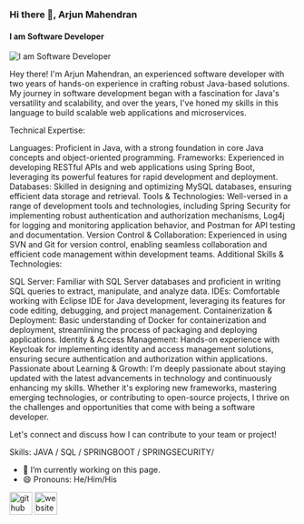 ### Hi there 👋, Arjun Mahendran
#### I am Software Developer
![I am Software Developer](https://ar-jun2001.github.io/porfolioimage/blob/master/github-header-image.png)

Hey there! I'm Arjun Mahendran, an experienced software developer with two years of hands-on experience in crafting robust Java-based solutions. My journey in software development began with a fascination for Java's versatility and scalability, and over the years, I've honed my skills in this language to build scalable web applications and microservices.

Technical Expertise:

Languages: Proficient in Java, with a strong foundation in core Java concepts and object-oriented programming.
Frameworks: Experienced in developing RESTful APIs and web applications using Spring Boot, leveraging its powerful features for rapid development and deployment.
Databases: Skilled in designing and optimizing MySQL databases, ensuring efficient data storage and retrieval.
Tools & Technologies: Well-versed in a range of development tools and technologies, including Spring Security for implementing robust authentication and authorization mechanisms, Log4j for logging and monitoring application behavior, and Postman for API testing and documentation.
Version Control & Collaboration: Experienced in using SVN and Git for version control, enabling seamless collaboration and efficient code management within development teams.
Additional Skills & Technologies:

SQL Server: Familiar with SQL Server databases and proficient in writing SQL queries to extract, manipulate, and analyze data.
IDEs: Comfortable working with Eclipse IDE for Java development, leveraging its features for code editing, debugging, and project management.
Containerization & Deployment: Basic understanding of Docker for containerization and deployment, streamlining the process of packaging and deploying applications.
Identity & Access Management: Hands-on experience with Keycloak for implementing identity and access management solutions, ensuring secure authentication and authorization within applications.
Passionate about Learning & Growth:
I'm deeply passionate about staying updated with the latest advancements in technology and continuously enhancing my skills. Whether it's exploring new frameworks, mastering emerging technologies, or contributing to open-source projects, I thrive on the challenges and opportunities that come with being a software developer.

Let's connect and discuss how I can contribute to your team or project!

Skills: JAVA / SQL / SPRINGBOOT / SPRINGSECURITY/ 

- 🔭 I’m currently working on this page. 
- 😄 Pronouns: He/Him/His 


[<img src='https://cdn.jsdelivr.net/npm/simple-icons@3.0.1/icons/github.svg' alt='github' height='40'>](https://github.com/ar-jun2001)  [<img src='https://cdn.jsdelivr.net/npm/simple-icons@3.0.1/icons/icloud.svg' alt='website' height='40'>](https://github.com/ar-jun2001)  

